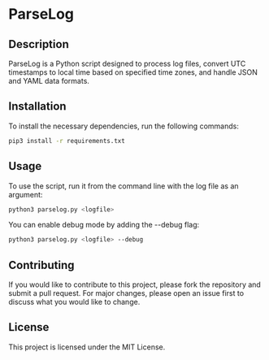 # ParseLog

## Description

ParseLog is a Python script designed to process log files, convert UTC timestamps to local time based on specified time zones, and handle JSON and YAML data formats.

## Installation

To install the necessary dependencies, run the following commands:

```bash
pip3 install -r requirements.txt
```

## Usage

To use the script, run it from the command line with the log file as an argument:

```bash
python3 parselog.py <logfile>
```

You can enable debug mode by adding the --debug flag:

```bash
python3 parselog.py <logfile> --debug
```

## Contributing

If you would like to contribute to this project, please fork the repository and submit a pull request. For major changes, please open an issue first to discuss what you would like to change.

## License

This project is licensed under the MIT License.